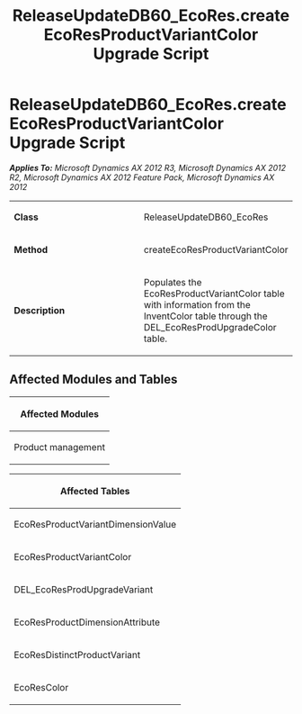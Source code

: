 ﻿---
title: ReleaseUpdateDB60_EcoRes.createEcoResProductVariantColor Upgrade Script
TOCTitle: ReleaseUpdateDB60_EcoRes.createEcoResProductVariantColor Upgrade Script
ms:assetid: e89096cc-2eed-4488-a2d0-5b99f4cdb760
ms:mtpsurl: https://msdn.microsoft.com/en-us/library/JJ719824(v=AX.60)
ms:contentKeyID: 49711897
ms.date: 05/18/2015
mtps_version: v=AX.60
---

# ReleaseUpdateDB60\_EcoRes.createEcoResProductVariantColor Upgrade Script 


_**Applies To:** Microsoft Dynamics AX 2012 R3, Microsoft Dynamics AX 2012 R2, Microsoft Dynamics AX 2012 Feature Pack, Microsoft Dynamics AX 2012_

<table>
<colgroup>
<col style="width: 50%" />
<col style="width: 50%" />
</colgroup>
<tbody>
<tr class="odd">
<td><p><strong>Class</strong></p></td>
<td><p>ReleaseUpdateDB60_EcoRes</p></td>
</tr>
<tr class="even">
<td><p><strong>Method</strong></p></td>
<td><p>createEcoResProductVariantColor</p></td>
</tr>
<tr class="odd">
<td><p><strong>Description</strong></p></td>
<td><p>Populates the EcoResProductVariantColor table with information from the InventColor table through the DEL_EcoResProdUpgradeColor table.</p></td>
</tr>
</tbody>
</table>


## Affected Modules and Tables

<table>
<colgroup>
<col style="width: 100%" />
</colgroup>
<thead>
<tr class="header">
<th><p>Affected Modules</p></th>
</tr>
</thead>
<tbody>
<tr class="odd">
<td><p>Product management</p></td>
</tr>
</tbody>
</table>


<table>
<colgroup>
<col style="width: 100%" />
</colgroup>
<thead>
<tr class="header">
<th><p>Affected Tables</p></th>
</tr>
</thead>
<tbody>
<tr class="odd">
<td><p>EcoResProductVariantDimensionValue</p></td>
</tr>
<tr class="even">
<td><p>EcoResProductVariantColor</p></td>
</tr>
<tr class="odd">
<td><p>DEL_EcoResProdUpgradeVariant</p></td>
</tr>
<tr class="even">
<td><p>EcoResProductDimensionAttribute</p></td>
</tr>
<tr class="odd">
<td><p>EcoResDistinctProductVariant</p></td>
</tr>
<tr class="even">
<td><p>EcoResColor</p></td>
</tr>
</tbody>
</table>

  


